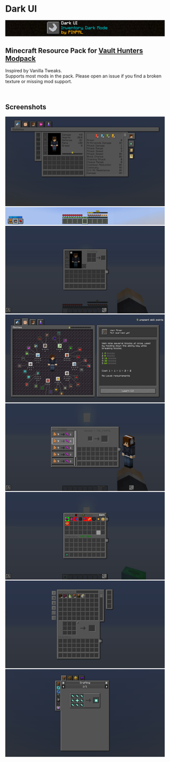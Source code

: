 # Dark UI

![Screenshot](./README/Preview.png)

## Minecraft Resource Pack for [Vault Hunters Modpack](https://vaulthunters.gg/)

Inspired by Vanilla Tweaks.
</br>
Supports most mods in the pack. Please open an issue if you find a broken texture or missing mod support.

<br/>

## Screenshots

![Screenshot](./README/3rd-Edition.png)
![Screenshot](./README/7.png)
![Screenshot](./README/1.png)
![Screenshot](./README/2.png)
![Screenshot](./README/3.png)
![Screenshot](./README/4.png)
![Screenshot](./README/5.png)
![Screenshot](./README/6.png)
